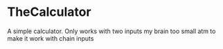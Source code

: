 # TheCalculator
A simple calculator.
Only works with two inputs
my brain too small atm to make it work with chain inputs
